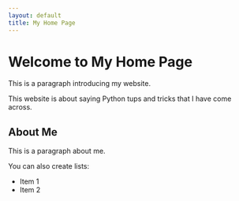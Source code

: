 ```yaml
---
layout: default
title: My Home Page
---
```


# Welcome to My Home Page

This is a paragraph introducing my website.

This website is about saying Python tups and tricks that I have come across. 

## About Me

This is a paragraph about me.

You can also create lists:

- Item 1
- Item 2


